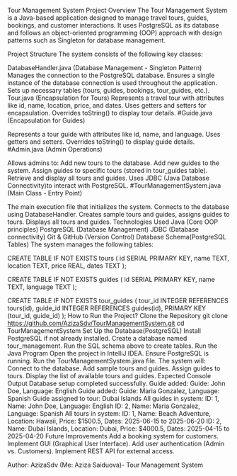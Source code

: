 Tour Management System
Project Overview
The Tour Management System is a Java-based application designed to manage travel tours, guides, bookings, and customer interactions. It uses PostgreSQL as its database and follows an object-oriented programming (OOP) approach with design patterns such as Singleton for database management.

Project Structure
The system consists of the following key classes:

DatabaseHandler.java (Database Management - Singleton Pattern)
Manages the connection to the PostgreSQL database.
Ensures a single instance of the database connection is used throughout the application.
Sets up necessary tables (tours, guides, bookings, tour_guides, etc.).
Tour.java (Encapsulation for Tours)
Represents a travel tour with attributes like id, name, location, price, and dates.
Uses getters and setters for encapsulation.
Overrides toString() to display tour details.
#Guide.java (Encapsulation for Guides)

Represents a tour guide with attributes like id, name, and language.
Uses getters and setters.
Overrides toString() to display guide details.
#Admin.java (Admin Operations)

Allows admins to:
Add new tours to the database.
Add new guides to the system.
Assign guides to specific tours (stored in tour_guides table).
Retrieve and display all tours and guides.
Uses JDBC (Java Database Connectivity)to interact with PostgreSQL.
#TourManagementSystem.java (Main Class - Entry Point)

The main execution file that initializes the system.
Connects to the database using DatabaseHandler.
Creates sample tours and guides, assigns guides to tours.
Displays all tours and guides.
Technologies Used
Java (Core OOP principles)
PostgreSQL (Database Management)
JDBC (Database connectivity)
Git & GitHub (Version Control)
Database Schema(PostgreSQL Tables)
The system manages the following tables:

CREATE TABLE IF NOT EXISTS tours (
    id SERIAL PRIMARY KEY,
    name TEXT,
    location TEXT,
    price REAL,
    dates TEXT
);

CREATE TABLE IF NOT EXISTS guides (
    id SERIAL PRIMARY KEY,
    name TEXT,
    language TEXT
);

CREATE TABLE IF NOT EXISTS tour_guides (
    tour_id INTEGER REFERENCES tours(id),
    guide_id INTEGER REFERENCES guides(id),
    PRIMARY KEY (tour_id, guide_id)
);
How to Run the Project?
Clone the Repository
git clone https://github.com/AzizaSdv/TourManagementSystem.git
cd TourManagementSystem
Set Up the Database(PostgreSQL)
Install PostgreSQL if not already installed.
Create a database named tour_management.
Run the SQL schema above to create tables.
Run the Java Program
Open the project in IntelliJ IDEA.
Ensure PostgreSQL is running.
Run the TourManagementSystem.java file.
The system will:
Connect to the database.
Add sample tours and guides.
Assign guides to tours.
Display the list of available tours and guides.
Expected Console Output
Database setup completed successfully.
Guide added: Guide: John Doe, Language: English
Guide added: Guide: Maria Gonzalez, Language: Spanish
Guide assigned to tour: Dubai Islands
All guides in system:
ID: 1, Name: John Doe, Language: English
ID: 2, Name: Maria Gonzalez, Language: Spanish
All tours in system:
ID: 1, Name: Beach Adventure, Location: Hawaii, Price: $1500.5, Dates: 2025-06-15 to 2025-06-20
ID: 2, Name: Dubai Islands, Location: Dubai, Price: $4000.5, Dates: 2025-04-15 to 2025-04-20
Future Improvements
Add a booking system for customers. Implement GUI (Graphical User Interface). Add user authentication (Admin vs. Customers). Implement REST API for external access.

Author:
AzizaSdv (Me: Aziza Saiduova)- Tour Management System
